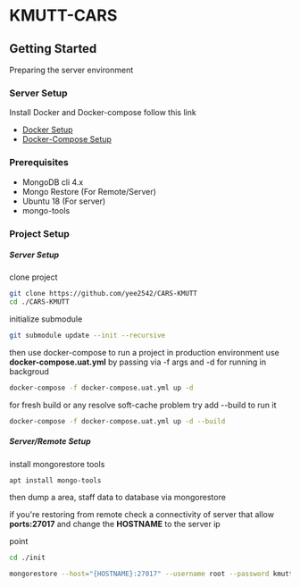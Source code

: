 # KMUTT-CARS
## Getting Started
Preparing the server environment

### Server Setup
Install Docker and Docker-compose follow this link 
- [Docker Setup](https://www.digitalocean.com/community/tutorials/how-to-install-and-use-docker-on-ubuntu-18-04)
- [Docker-Compose Setup](https://www.digitalocean.com/community/tutorials/how-to-install-docker-compose-on-ubuntu-18-04)

### Prerequisites
- MongoDB cli 4.x
- Mongo Restore (For Remote/Server)
- Ubuntu 18 (For server)
- mongo-tools

### Project Setup

##### Server Setup
clone project

```sh
git clone https://github.com/yee2542/CARS-KMUTT
cd ./CARS-KMUTT
```

initialize submodule
```sh
git submodule update --init --recursive
```

then use docker-compose to run a project in production environment use **docker-compose.uat.yml** by passing via -f args and -d for running in backgroud

```sh
docker-compose -f docker-compose.uat.yml up -d
```

for fresh build or any resolve soft-cache problem try add --build to run it

```sh
docker-compose -f docker-compose.uat.yml up -d --build
```

##### Server/Remote Setup

install mongorestore tools

```
apt install mongo-tools
```

then dump a area, staff data to database via mongorestore

if you're restoring from remote check a connectivity of server that allow **ports:27017** and change the **HOSTNAME** to the server ip

point 


```sh
cd ./init

mongorestore --host="{HOSTNAME}:27017" --username root --password kmuttC@Rs2020 --authenticationDatabase admin
```





